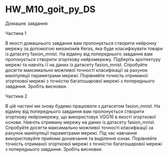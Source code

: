 # HW_M10_goit_py_DS

Домашнє завдання

Частина 1

В якості домашнього завдання вам пропонується створити нейронну мережу за допомогою механізмів Keras, яка буде класифікувати товари із датасету fasion_mnist.
На відміну від попереднього завдання вам пропонується створити згорткову нейромережу. Підберіть архітектуру мережі та навчіть її на даних із датасету fasion_mnist. Спробуйте досягти максимально можливої точності класифікації за рахунок маніпуляції параметрами мережі. Порівняйте точність отриманої згорткової мережі з точністю багатошарової мережі з попереднього завдання. Зробіть висновки.


Частина 2

В цій частині ми знову будемо працювати з датасетом fasion_mnist.
На відміну від попереднього завдання вам пропонується створити згорткову нейромережу, що використовує VGG16 в якості згорткової основи.
Навчіть отриману мережу на даних із датасету fasion_mnist. Спробуйте досягти максимально можливої точності класифікації за рахунок маніпуляції параметрами мережі. Під час навчання використовуйте прийоми донавчання та виділення ознак.
Порівняйте точність отриманої згорткової мережі з точністю багатошарової мережі з попереднього завдання. Зробіть висновки.

